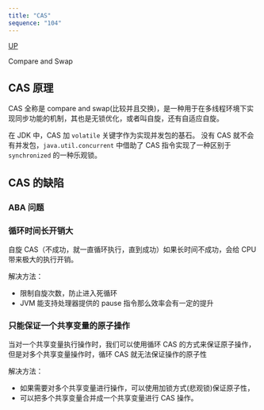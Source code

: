 ```yaml
---
title: "CAS"
sequence: "104"
---
```


[UP](/java-concurrency.html)


Compare and Swap

## CAS 原理

CAS 全称是 compare and swap(比较并且交换)，是一种用于在多线程环境下实现同步功能的机制，其也是无锁优化，或者叫自旋，还有自适应自旋。

在 JDK 中，CAS 加 `volatile` 关键字作为实现并发包的基石。
没有 CAS 就不会有并发包，`java.util.concurrent` 中借助了 CAS 指令实现了一种区别于 `synchronized` 的一种乐观锁。



## CAS 的缺陷

### ABA 问题

### 循环时间长开销大

自旋 CAS（不成功，就一直循环执行，直到成功）如果长时间不成功，会给 CPU 带来极大的执行开销。

解决方法：

- 限制自旋次数，防止进入死循环
- JVM 能支持处理器提供的 pause 指令那么效率会有一定的提升

### 只能保证一个共享变量的原子操作

当对一个共享变量执行操作时，我们可以使用循环 CAS 的方式来保证原子操作，但是对多个共享变量操作时，循环 CAS 就无法保证操作的原子性

解决方法：

- 如果需要对多个共享变量进行操作，可以使用加锁方式(悲观锁)保证原子性，
- 可以把多个共享变量合并成一个共享变量进行 CAS 操作。
